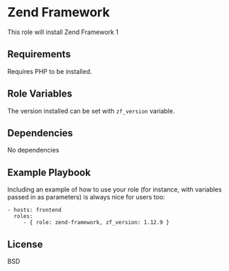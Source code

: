 Zend Framework
=========

This role will install Zend Framework 1

Requirements
------------

Requires PHP to be installed.

Role Variables
--------------

The version installed can be set with ```zf_version``` variable.

Dependencies
------------

No dependencies

Example Playbook
----------------

Including an example of how to use your role (for instance, with variables passed in as parameters) is always nice for users too:

    - hosts: frontend
      roles:
         - { role: zend-framework, zf_version: 1.12.9 }

License
-------

BSD
